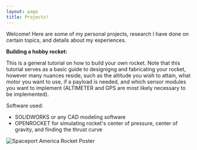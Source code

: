 ```yaml
---
layout: page
title: Projects!
---
```


<p class="message">
  Welcome! Here are some of my personal projects, research I have done on certain topics, and details about my experiences.
</p>

**Building a hobby rocket:**

This is a general tutorial on how to build your own rocket. Note that this tutorial serves as a basic guide to designigng and fabricating your rocket, however many nuances reside, such as the altitude you wish to attain, what motor you want to use, if a payload is needed, and which sensor modules you want to implement (ALTIMETER and GPS are most likely necessary to be implemented).

Software used:

- SOLIDWORKS or any CAD modeling software
- OPENROCKET for simulating rocket's center of pressure, center of gravity, and finding the thrust curve

![](https://cdn.discordapp.com/attachments/690386859330764851/993361846461542490/unknown.png "Spaceport America Rocket Poster")

